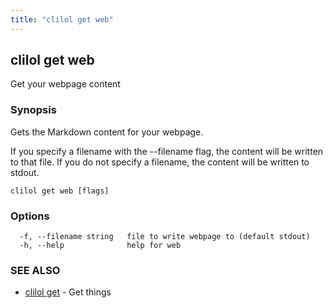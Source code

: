 ```yaml
---
title: "clilol get web"
---
```

## clilol get web

Get your webpage content

### Synopsis

Gets the Markdown content for your webpage.

If you specify a filename with the --filename flag, the content will be written
to that file. If you do not specify a filename, the content will be written
to stdout.

```
clilol get web [flags]
```

### Options

```
  -f, --filename string   file to write webpage to (default stdout)
  -h, --help              help for web
```

### SEE ALSO

* [clilol get](clilol_get.md)	 - Get things
